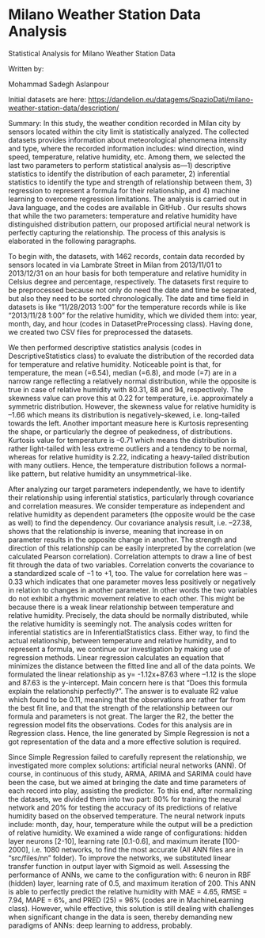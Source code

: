 # Milano Weather Station‎ Data Analysis
Statistical Analysis for Milano Weather Station Data

Written by:

Mohammad Sadegh Aslanpour


Initial datasets are here: https://dandelion.eu/datagems/SpazioDati/milano-weather-station-data/description/


Summary: In this study, the weather condition recorded in Milan city by sensors located within the city limit is statistically analyzed. The collected datasets  provides information about meteorological phenomena intensity and type, where the recorded information includes: wind direction, wind speed, temperature, relative humidity, etc. Among them, we selected the last two parameters to perform statistical analysis as—1) descriptive statistics to identify the distribution of each parameter, 2) inferential statistics to identify the type and strength of relationship between them, 3) regression to represent a formula for their relationship, and 4) machine learning to overcome regression limitations. The analysis is carried out in Java language, and the codes are available in GitHub . Our results shows that while the two parameters: temperature and relative humidity have distinguished distribution pattern, our proposed artificial neural network is perfectly capturing the relationship. The process of this analysis is elaborated in the following paragraphs.

To begin with, the datasets, with 1462 records, contain data recorded by sensors located in via Lambrate Street in Milan from 2013/11/01 to 2013/12/31 on an hour basis for both temperature and relative humidity in Celsius degree and percentage, respectively. The datasets first require to be preprocessed because not only do need the date and time be separated, but also they need to be sorted chronologically. The date and time field in datasets is like “11/28/2013 1:00” for the temperature records while is like “2013/11/28 1:00” for the relative humidity, which we divided them into: year, month, day, and hour (codes in DatasetPreProcessing class). Having done, we created two CSV files for preprocessed the datasets. 
 	 
We then performed descriptive statistics analysis (codes in DescriptiveStatistics class) to evaluate the distribution of the recorded data for temperature and relative humidity. Noticeable point is that, for temperature, the mean (=6.54), median (=6.8), and mode (=7) are in a narrow range reflecting a relatively normal distribution, while the opposite is true in case of relative humidity with 80.31, 88 and 94, respectively. The skewness value can prove this at 0.22 for temperature, i.e. approximately a symmetric distribution. However, the skewness value for relative humidity is –1.66 which means its distribution is negatively-skewed, i.e. long-tailed towards the left. Another important measure here is Kurtosis representing the shape, or particularly the degree of peakedness, of distributions. Kurtosis value for temperature is –0.71 which means the distribution is rather light-tailed with less extreme outliers and a tendency to be normal, whereas for relative humidity is 2.22, indicating a heavy-tailed distribution with many outliers. Hence, the temperature distribution follows a normal-like pattern, but relative humidity an unsymmetrical-like.

 	 

After analyzing our target parameters independently, we have to identify their relationship using inferential statistics, particularly through covariance and correlation measures. We consider temperature as independent and relative humidity as dependent parameters (the opposite would be the case as well) to find the dependency. Our covariance analysis result, i.e. –27.38, shows that the relationship is inverse, meaning that increase in on parameter results in the opposite change in another. The strength and direction of this relationship can be easily interpreted by the correlation (we calculated Pearson correlation). Correlation attempts to draw a line of best fit through the data of two variables. Correlation converts the covariance to a standardized scale of −1 to +1, too. The value for correlation here was –0.33 which indicates that one parameter moves less positively or negatively in relation to changes in another parameter. In other words the two variables do not exhibit a rhythmic movement relative to each other. This might be because there is a weak linear relationship between temperature and relative humidity. Precisely, the data should be normally distributed, while the relative humidity is seemingly not. The analysis codes written for inferential statistics are in InferentialStatistics class.
Either way, to find the actual relationship, between temperature and relative humidity, and to represent a formula, we continue our investigation by making use of regression methods. Linear regression calculates an equation that minimizes the distance between the fitted line and all of the data points. We formulated the linear relationship as y= -1.12x+87.63 where –1.12 is the slope and 87.63 is the y-intercept. Main concern here is that “Does this formula explain the relationship perfectly?”. The answer is to evaluate R2 value which found to be 0.11, meaning that the observations are rather far from the best fit line, and that the strength of the relationship between our formula and parameters is not great. The larger the R2, the better the regression model fits the observations. Codes for this analysis are in Regression class. Hence, the line generated by Simple Regression is not a got representation of the data and a more effective solution is required.
 
Since Simple Regression failed to carefully represent the relationship, we investigated more complex solutions: artificial neural networks (ANN). Of course, in continuous of this study, ARMA, ARIMA and SARIMA could have been the case, but we aimed at bringing the date and time parameters of each record into play, assisting the predictor. To this end, after normalizing the datasets, we divided them into two part: 80% for training the neural network and 20% for testing the accuracy of its predictions of relative humidity based on the observed temperature. The neural network inputs include: month, day, hour, temperature while the output will be a prediction of relative humidity. We examined a wide range of configurations: hidden layer neurons [2-10], learning rate [0.1-0.6], and maximum iterate [100-2000], i.e. 1080 networks, to find the most accurate (All ANN files are in “src/files/nn” folder). To improve the networks, we substituted linear transfer function in output layer with Sigmoid as well. Assessing the performance of ANNs, we came to the configuration with: 6 neuron in RBF (hidden) layer, learning rate of 0.5, and maximum iteration of 200. This ANN is able to perfectly predict the relative humidity with MAE = 4.65, RMSE = 7.94, MAPE = 6%, and PRED (25) = 96% (codes are in MachineLearning class). However, while effective, this solution is still dealing with challenges when significant change in the data is seen, thereby demanding new paradigms of ANNs: deep learning to address, probably. 
 
